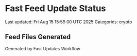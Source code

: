 # Fast Feed Update Status
Last updated: Fri Aug 15 15:59:00 UTC 2025
Categories: crypto

## Feed Files Generated

Generated by Fast Updates Workflow
